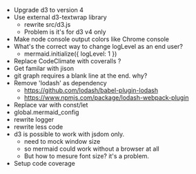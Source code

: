 - Upgrade d3 to version 4
- Use external d3-textwrap library
    - rewrite src/d3.js
    - Problem is it's for d3 v4 only
- Make node console output colors like Chrome console
- What's the correct way to change logLevel as an end user?
    - mermaid.initialize({ logLevel: 1 })
- Replace CodeClimate with coveralls ?
- Get familar with jison
- git graph requires a blank line at the end. why?
- Remove 'lodash' as dependency
    - https://github.com/lodash/babel-plugin-lodash
    - https://www.npmjs.com/package/lodash-webpack-plugin
- Replace var with const/let
- global.mermaid_config
- rewrite logger
- rewrite less code
- d3 is possible to work with jsdom only.
    - need to mock window size
    - so mermaid could work without a browser at all
    - But how to mesure font size? it's a problem.
- Setup code coverage
